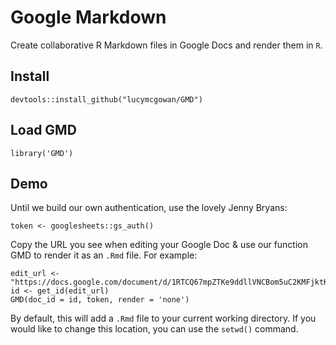 # Google Markdown

Create collaborative R Markdown files in Google Docs and render them in `R`.

## Install

```
devtools::install_github("lucymcgowan/GMD")
```

## Load GMD
```
library('GMD')
```

## Demo

Until we build our own authentication, use the lovely Jenny Bryans:

```
token <- googlesheets::gs_auth()
```

Copy the URL you see when editing your Google Doc & use our function GMD to render it as an `.Rmd` file. For example:

```
edit_url <- "https://docs.google.com/document/d/1RTCQ67mpZTKe9ddllVNCBom5uC2KMFjktKHb1mjWKOM/edit"
id <- get_id(edit_url)
GMD(doc_id = id, token, render = 'none')
```

By default, this will add a `.Rmd` file to your current working directory. If you would like to change this location, you can use the `setwd()` command.
